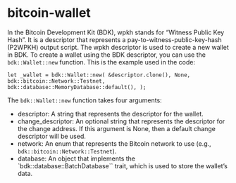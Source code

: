 # bitcoin-wallet

In the Bitcoin Development Kit (BDK), wpkh stands for “Witness Public Key Hash”. It is a descriptor that represents a pay-to-witness-public-key-hash (P2WPKH) output script. The wpkh descriptor is used to create a new wallet in BDK. To create a wallet using the BDK descriptor, you can use the `bdk::Wallet::new` function. This is the example used in the code:

`let _wallet = bdk::Wallet::new(
    &descriptor.clone(),
    None,
    bdk::bitcoin::Network::Testnet,
    bdk::database::MemoryDatabase::default(),
);`

The `bdk::Wallet::new` function takes four arguments:

- descriptor: A string that represents the descriptor for the wallet.
- change_descriptor: An optional string that represents the descriptor for the change address. If this argument is None, then a default change descriptor will be used.
- network: An enum that represents the Bitcoin network to use (e.g., `bdk::bitcoin::Network::Testnet`).
- database: An object that implements the `bdk::database::BatchDatabase`` trait, which is used to store the wallet’s data.
